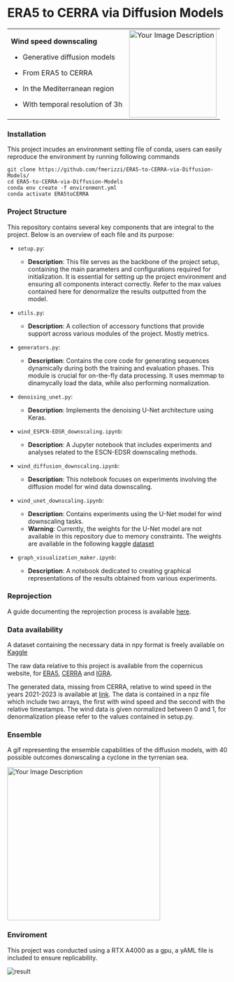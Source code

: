 # ERA5 to CERRA via Diffusion Models
<table>
  <tr>
    <td valign="top">
      
**Wind speed downscaling**

- Generative diffusion models
- From ERA5 to CERRA
- In the Mediterranean region
- With temporal resolution of 3h

  </td>
    <td>
      <img src="https://github.com/fmerizzi/ERA5-to-CERRA-via-Diffusion-Models/blob/main/images/wind_gif.gif" alt="Your Image Description" width="200"/>
    </td>
  </tr>
</table>


### Installation 
This project incudes an environment setting file of conda, users can easily reproduce the environment by running following commands
```
git clone https://github.com/fmerizzi/ERA5-to-CERRA-via-Diffusion-Models/
cd ERA5-to-CERRA-via-Diffusion-Models
conda env create -f environment.yml
conda activate ERA5toCERRA
```

### Project Structure

This repository contains several key components that are integral to the project. Below is an overview of each file and its purpose:

- `setup.py`: 
    - **Description**: This file serves as the backbone of the project setup, containing the main parameters and configurations required for initialization. It is essential for setting up the project environment and ensuring all components interact correctly. Refer to the max values contained here for denormalize the results outputted from the model. 

- `utils.py`: 
    - **Description**: A collection of accessory functions that provide support across various modules of the project. Mostly metrics. 

- `generators.py`: 
    - **Description**: Contains the core code for generating sequences dynamically during both the training and evaluation phases. This module is crucial for on-the-fly data processing. It uses memmap to dinamycally load the data, while also performing normalization. 

- `denoising_unet.py`: 
    - **Description**: Implements the denoising U-Net architecture using Keras. 

- `wind_ESPCN-EDSR_downscaling.ipynb`: 
    - **Description**: A Jupyter notebook that includes experiments and analyses related to the ESCN-EDSR downscaling methods. 
- `wind_diffusion_downscaling.ipynb`: 
    - **Description**: This notebook focuses on experiments involving the diffusion model for wind data downscaling.
- `wind_unet_downscaling.ipynb`: 
    - **Description**: Contains experiments using the U-Net model for wind downscaling tasks. 
    - **Warning**: Currently, the weights for the U-Net model are not available in this repository due to memory constraints. The weights are available in the following kaggle [dataset](https://www.kaggle.com/datasets/fastrmerizivic/u-net-weights-for-era5-to-cerra-wind-speed/)
- `graph_visualization_maker.ipynb`: 
    - **Description**: A notebook dedicated to creating graphical representations of the results obtained from various experiments.
 
### Reprojection

A guide documenting the reprojection process is available [here](https://github.com/fmerizzi/ERA5-to-CERRA-via-Diffusion-Models/blob/main/how_to_reproject_CERRA.md).

### Data availability

A dataset containing the necessary data in npy format is freely available on [Kaggle](https://www.kaggle.com/datasets/b27f15b82c97022f246b8e525cf75e55b446fc4734af25e767524f9cb62b3f57)

The raw data relative to this project is available from the copernicus website, for [ERA5](https://cds.climate.copernicus.eu/cdsapp#!/dataset/reanalysis-era5-pressure-levels?tab=overview), [CERRA](https://cds.climate.copernicus.eu/cdsapp#!/dataset/reanalysis-cerra-single-levels?tab=form) and [IGRA](https://cds.climate.copernicus.eu/cdsapp#!/dataset/insitu-observations-igra-baseline-network?tab=overview). 

The generated data, missing from CERRA, relative to wind speed in the years 2021-2023 is available at [link](https://www.kaggle.com/datasets/fastrmerizivic/diffusion-generated-cerra-wind-speed-2021-2023). The data is contained in a npz file which include two arrays, the first with wind speed and the second with the relative timestamps. The wind data is given normalized between 0 and 1, for denormalization please refer to the values contained in setup.py. 

### Ensemble 
A gif representing the ensemble capabilities of the diffusion models, with 40 possible outcomes donwscaling a cyclone in the tyrrenian sea.

  </td>
    <td>
      <img src="https://github.com/fmerizzi/ERA5-to-CERRA-via-Diffusion-Models/blob/main/images/ensemble.gif" alt="Your Image Description" width="350"/>
    </td>
  </tr>
</table>

### Enviroment 
This project was conducted using a RTX A4000 as a gpu, a yAML file is included to ensure replicability.  

![result](https://github.com/fmerizzi/ERA5-to-CERRA-via-Diffusion-Models/blob/main/images/sample.png)
